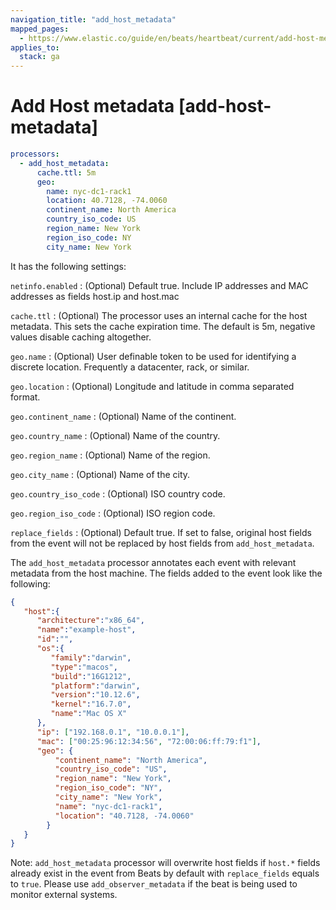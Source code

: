 ```yaml
---
navigation_title: "add_host_metadata"
mapped_pages:
  - https://www.elastic.co/guide/en/beats/heartbeat/current/add-host-metadata.html
applies_to:
  stack: ga
---
```


# Add Host metadata [add-host-metadata]


```yaml
processors:
  - add_host_metadata:
      cache.ttl: 5m
      geo:
        name: nyc-dc1-rack1
        location: 40.7128, -74.0060
        continent_name: North America
        country_iso_code: US
        region_name: New York
        region_iso_code: NY
        city_name: New York
```

It has the following settings:

`netinfo.enabled`
:   (Optional) Default true. Include IP addresses and MAC addresses as fields host.ip and host.mac

`cache.ttl`
:   (Optional) The processor uses an internal cache for the host metadata. This sets the cache expiration time. The default is 5m, negative values disable caching altogether.

`geo.name`
:   (Optional) User definable token to be used for identifying a discrete location. Frequently a datacenter, rack, or similar.

`geo.location`
:   (Optional) Longitude and latitude in comma separated format.

`geo.continent_name`
:   (Optional) Name of the continent.

`geo.country_name`
:   (Optional) Name of the country.

`geo.region_name`
:   (Optional) Name of the region.

`geo.city_name`
:   (Optional) Name of the city.

`geo.country_iso_code`
:   (Optional) ISO country code.

`geo.region_iso_code`
:   (Optional) ISO region code.

`replace_fields`
:   (Optional) Default true. If set to false, original host fields from the event will not be replaced by host fields from `add_host_metadata`.

The `add_host_metadata` processor annotates each event with relevant metadata from the host machine. The fields added to the event look like the following:

```json
{
   "host":{
      "architecture":"x86_64",
      "name":"example-host",
      "id":"",
      "os":{
         "family":"darwin",
         "type":"macos",
         "build":"16G1212",
         "platform":"darwin",
         "version":"10.12.6",
         "kernel":"16.7.0",
         "name":"Mac OS X"
      },
      "ip": ["192.168.0.1", "10.0.0.1"],
      "mac": ["00:25:96:12:34:56", "72:00:06:ff:79:f1"],
      "geo": {
          "continent_name": "North America",
          "country_iso_code": "US",
          "region_name": "New York",
          "region_iso_code": "NY",
          "city_name": "New York",
          "name": "nyc-dc1-rack1",
          "location": "40.7128, -74.0060"
        }
   }
}
```

Note: `add_host_metadata` processor will overwrite host fields if `host.*` fields already exist in the event from Beats by default with `replace_fields` equals to `true`. Please use `add_observer_metadata` if the beat is being used to monitor external systems.

